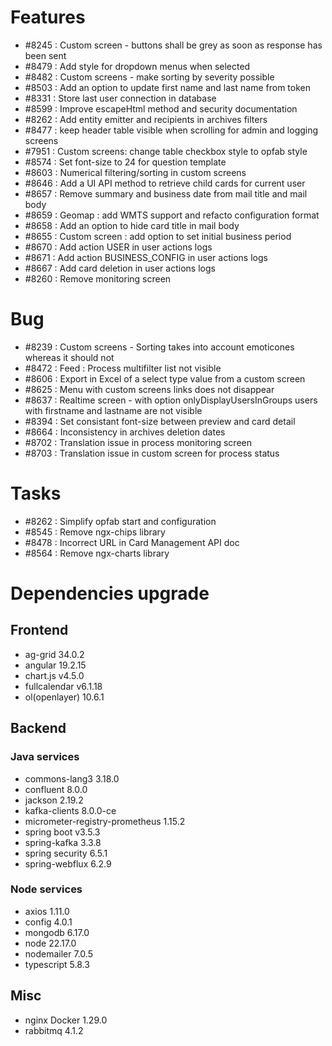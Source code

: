 
# Features

- #8245 : Custom screen - buttons shall be grey as soon as response has been sent
- #8479 : Add style for dropdown menus when selected
- #8482 : Custom screens - make sorting by severity possible
- #8503 : Add an option to update first name and last name from token
- #8331 : Store last user connection in database
- #8599 : Improve escapeHtml method and security documentation
- #8262 : Add entity emitter and recipients in archives filters
- #8477 : keep header table visible when scrolling for admin and logging screens
- #7951 : Custom screens: change table checkbox style to opfab style
- #8574 : Set font-size to 24 for question template
- #8603 : Numerical filtering/sorting in custom screens
- #8646 : Add a UI API method to retrieve child cards for current user
- #8657 : Remove summary and business date from mail title and mail body
- #8659 : Geomap : add WMTS support and refacto configuration format
- #8658 : Add an option to hide card title in mail body
- #8655 : Custom screen : add option to set initial business period
- #8670 : Add action USER in user actions logs
- #8671 : Add action BUSINESS_CONFIG in user actions logs
- #8667 : Add card deletion in user actions logs
- #8260 : Remove monitoring screen

# Bug

- #8239 : Custom screens - Sorting takes into account emoticones whereas it should not
- #8472 : Feed : Process multifilter list not visible
- #8606 : Export in Excel of a select type value from a custom screen
- #8625 : Menu with custom screens links does not disappear
- #8637 : Realtime screen - with option onlyDisplayUsersInGroups users with firstname and lastname are not visible
- #8394 : Set consistant font-size between preview and card detail
- #8664 : Inconsistency in archives deletion dates
- #8702 : Translation issue in process monitoring screen
- #8703 : Translation issue in custom screen for process status

# Tasks

- #8262 : Simplify opfab start and configuration
- #8545 : Remove ngx-chips library
- #8478 : Incorrect URL in Card Management API doc
- #8564 : Remove ngx-charts library
  
# Dependencies upgrade

## Frontend

- ag-grid 34.0.2
- angular 19.2.15
- chart.js v4.5.0
- fullcalendar v6.1.18
- ol(openlayer) 10.6.1
  
## Backend 


### Java services 

- commons-lang3 3.18.0
- confluent 8.0.0
- jackson 2.19.2
- kafka-clients 8.0.0-ce
- micrometer-registry-prometheus 1.15.2
- spring boot v3.5.3
- spring-kafka 3.3.8
- spring security 6.5.1
- spring-webflux 6.2.9
  
### Node services
 - axios 1.11.0
 - config 4.0.1
 - mongodb 6.17.0
 - node 22.17.0
 - nodemailer 7.0.5
 - typescript 5.8.3

## Misc

- nginx Docker 1.29.0
- rabbitmq 4.1.2






